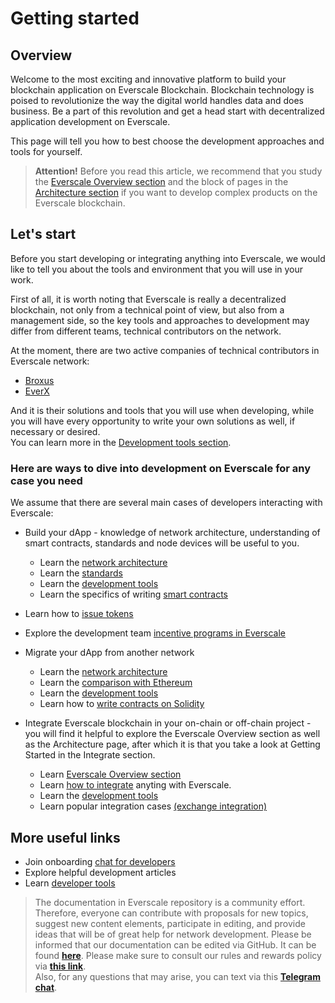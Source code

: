 # Getting started

## Overview

Welcome to the most exciting and innovative platform to build your blockchain application on Everscale Blockchain. Blockchain technology is poised to revolutionize the way the digital world handles data and does business. Be a part of this revolution and get a head start with decentralized application development on Everscale.

This page will tell you how to best choose the development approaches and tools for yourself.

> **Attention!** Before you read this article, we recommend that you study the [Everscale Overview section](../../learn/everscale-overview/) and the block of pages in the [Architecture section](../../arch/) if you want to develop complex products on the Everscale blockchain.

## Let's start 

Before you start developing or integrating anything into Everscale, we would like to tell you about the tools and environment that you will use in your work.

First of all, it is worth noting that Everscale is really a decentralized blockchain, not only from a technical point of view, but also from a management side, so the key tools and approaches to development may differ from different teams, technical contributors on the network.

At the moment, there are two active companies of technical contributors in Everscale network:

- [Broxus](https://broxus.com)
- [EverX](https://everx.dev/)

And it is their solutions and tools that you will use when developing, while you will have every opportunity to write your own solutions as well, if necessary or desired.  
You can learn more in the [Development tools section](../api-tools/overview.md).

### Here are ways to dive into development on Everscale for any case you need

We assume that there are several main cases of developers interacting with Everscale:

- Build your dApp - knowledge of network architecture, understanding of smart contracts, standards and node devices will be useful to you.
  - Learn the [network architecture](../../arch/)
  - Learn the [standards](../../standard/)
  - Learn the [development tools](../api-tools/overview.md)
  - Learn the specifics of writing [smart contracts](../smart-contract/learn/)

- Learn how to [issue tokens](../smart-digital-assets/issue-ft.md)
- Explore the development team [incentive programs in Everscale](../hackathons-grants.md)

- Migrate your dApp from another network
  - Learn the [network architecture](../../arch/)
  - Learn the [comparison with Ethereum](../from-another-platform/comparison-with-ethereum.md)
  - Learn the [development tools](../api-tools/overview.md)
  - Learn how to [write contracts on Solidity](../smart-contract/solidity-developing/getting-started.md)

- Integrate Everscale blockchain in your on-chain or off-chain project - you will find it helpful to explore the Everscale Overview section as well as the Architecture page, after which it is that you take a look at Getting Started in the Integrate section.
  - Learn [Everscale Overview section](../../learn/everscale-overview/)
  - Learn [how to integrate](../integrate/tutorial/getting-started.md) anyting with Everscale.
  - Learn the [development tools](../api-tools/overview.md)
  - Learn popular integration cases [(exchange integration)](../integrate/tutorial/add-everscale-to-your-exchange.md)

## More useful links

- Join onboarding [chat for developers](https://t.me/everdev)
- Explore helpful development articles
- Learn [developer tools](../api-tools/overview.md)

> The documentation in Everscale repository is a community effort. Therefore, everyone can contribute with proposals for new topics, suggest new content elements, participate in editing, and provide ideas that will be of great help for network development. Please be informed that our documentation can be edited via GitHub. It can be found [**here**](https://docs.everscale.network/). 
Please make sure to consult our rules and rewards policy via [**this link**](https://docs.everscale.network/contribute/hot-streams/documentations).  
Also, for any questions that may arise, you can text via this [**Telegram chat**](https://t.me/+C2IpQXWZtCwxYzEy).
